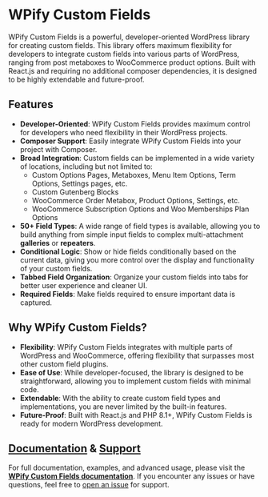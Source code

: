 # WPify Custom Fields

WPify Custom Fields is a powerful, developer-oriented WordPress library for creating custom fields. This library offers
maximum flexibility for developers to integrate custom fields into various parts of WordPress, ranging from post
metaboxes to WooCommerce product options. Built with React.js and requiring no additional composer dependencies, it is
designed to be highly extendable and future-proof.

## Features

- **Developer-Oriented**: WPify Custom Fields provides maximum control for developers who need flexibility in their
  WordPress projects.
- **Composer Support**: Easily integrate WPify Custom Fields into your project with Composer.
- **Broad Integration**: Custom fields can be implemented in a wide variety of locations, including but not limited to:
    - Custom Options Pages, Metaboxes, Menu Item Options, Term Options, Settings pages, etc.
    - Custom Gutenberg Blocks
    - WooCommerce Order Metabox, Product Options, Settings, etc.
    - WooCommerce Subscription Options and Woo Memberships Plan Options
- **50+ Field Types**: A wide range of field types is available, allowing you to build anything from simple input fields
  to complex multi-attachment **galleries** or **repeaters**.
- **Conditional Logic**: Show or hide fields conditionally based on the current data, giving you more control over the
  display and functionality of your custom fields.
- **Tabbed Field Organization**: Organize your custom fields into tabs for better user experience and cleaner UI.
- **Required Fields**: Make fields required to ensure important data is captured.

## Why WPify Custom Fields?

- **Flexibility**: WPify Custom Fields integrates with multiple parts of WordPress and WooCommerce, offering flexibility
  that surpasses most other custom field plugins.
- **Ease of Use**: While developer-focused, the library is designed to be straightforward, allowing you to implement
  custom fields with minimal code.
- **Extendable**: With the ability to create custom field types and implementations, you are never limited by the
  built-in features.
- **Future-Proof**: Built with React.js and PHP 8.1+, WPify Custom Fields is ready for modern WordPress development.

## [Documentation](docs/index.md) & [Support](https://github.com/wpify/custom-fields/issues)

For full documentation, examples, and advanced usage, please visit
the [**WPify Custom Fields documentation**](docs/index.md). If you encounter any
issues or have questions, feel free to [open an issue](https://github.com/wpify/custom-fields/issues) for support.
